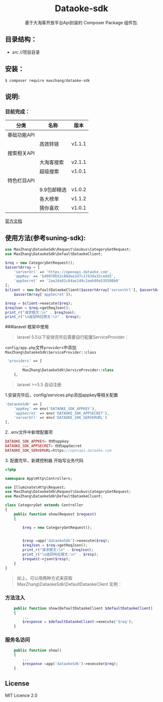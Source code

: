 <h1 align="center"> Dataoke-sdk</h1>

<p align="center"> 基于大淘客开放平台Api封装的 Composer Package 组件包.</p>

## 目录结构：
- src //项目目录

## 安装：

```
$ composer require maxzhang/dataoke-sdk
```
## 说明:
### 目前完成：

|  分类 | 名称  |版本|   
| ------------ | ------------ |------------ |
| 基础功能API |  | |
|  | 高效转链 | v1.1.1 |
| 搜索相关API |  |  |
|  | 大淘客搜索 | v2.1.1 |
|  | 超级搜索 | v1.0.1 |
| 特色栏目API |  |  |
|  | 9.9包邮精选 | v1.0.2 |
|  | 各大榜单 | v1.1.2 |
|  | 猜你喜欢 | v1.0.1 |



[官方文档](http://www.dataoke.com/pmc/api-market.html)


## 使用方法(参考suning-sdk):
```php
use MaxZhang\DataokeSdk\Request\Govbus\CategoryGetRequest;
use MaxZhang\DataokeSdk\DefaultDataokeClient;
```
```php
$req = new CategoryGetRequest();
$assertArray = [
    'serverUrl' => 'https://openapi.dataoke.com',
    'appKey' => 'b49970b52c88dee1d7c1743da32cedd2',
    'appSecret' => '2ae2da81c64ae149c2aeb99a535508b0'
];
$client = new DefaultDataokeClient($assertArray['serverUrl'], $assertArray['appKey'],
    $assertArray['appSecret']);

$resp = $client->execute($req);
$reqJson = $req->getReqJson();
print_r("请求报文:\n" . $reqJson);
print_r("\n返回响应报文:\n" . $resp);

```
###laravel 框架中使用


>laravel 5.5以下安排完毕后需要自行配置ServiceProvider：

`config/app.php`文件`providers`中添加
`MaxZhang\DataokeSdk\ServiceProvider::class`
```php
 'providers' => [
        ...
        MaxZhang\DataokeSdk\ServiceProvider::class
    ],
```
>laravel >=5.5 自动注册


<p>1.安装完毕后，config/services.php添加appkey等相关配置</p>

```php
'dataokeSdk' => [
    'appKey' => env('DATAOKE_SDK_APPKEY'),
    'appSecret' => env('DATAOKE_SDK_APPSECRET'),
    'serverUrl' => env('DATAOKE_SDK_SERVERURL')    
],
```
<p>2. .env文件中新增配置项</p>

```php
DATAOKE_SDK_APPKEY= 你的appkey
DATAOKE_SDK_APPSECRET= 你的appSecret
DATAOKE_SDK_SERVERURL=https://openapi.dataoke.com
```
<p>3. 配置完毕，新建控制器 开始写业务代码</p>

```php
<?php

namespace App\Http\Controllers;

use Illuminate\Http\Request;
use MaxZhang\DataokeSdk\Request\Govbus\CategoryGetRequest;
use MaxZhang\DataokeSdk\DefaultDataokeClient;

class CategoryGet extends Controller
{
    public function show(Request $request)
    {

        $req = new CategoryGetRequest();

        
        $resp =app('dataokeSdk')->execute($req);
        $reqJson = $req->getReqJson();
        print_r("请求报文:\n" . $reqJson);
        print_r("\n返回响应报文:\n" . $resp);
        $request->json($resp);
    }
}
```
>如上，可以用两种方式来获取 MaxZhang\DataokeSdk\DefaultDataokeClient 实例：

### 方法注入
```php
    public function show(DefaultDataokeClient $defaultDataokeClient) 
    {
        ...
        $response = $defaultDataokeClient->execute('$req');
    }
```
### 服务名访问
```php
    public function show() 
    {
        ...
        $response =app('dataokeSdk')->execute($req);
    }
```
## License

MIT Licence 2.0